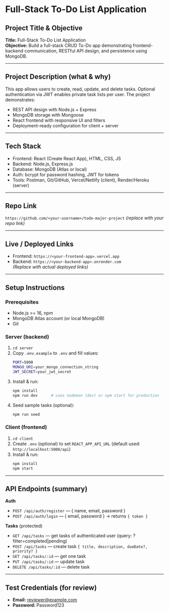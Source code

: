 # Full-Stack To-Do List Application

## Project Title & Objective
**Title:** Full-Stack To-Do List Application  
**Objective:** Build a full-stack CRUD To-Do app demonstrating frontend-backend communication, RESTful API design, and persistence using MongoDB.

---

## Project Description (what & why)
This app allows users to create, read, update, and delete tasks. Optional authentication via JWT enables private task lists per user. The project demonstrates:
- REST API design with Node.js + Express
- MongoDB storage with Mongoose
- React frontend with responsive UI and filters
- Deployment-ready configuration for client + server

---

## Tech Stack
- Frontend: React (Create React App), HTML, CSS, JS
- Backend: Node.js, Express.js
- Database: MongoDB (Atlas or local)
- Auth: bcrypt for password hashing, JWT for tokens
- Tools: Postman, Git/GitHub, Vercel/Netlify (client), Render/Heroku (server)

---

## Repo Link
`https://github.com/<your-username>/todo-major-project`  *(replace with your repo link)*

---

## Live / Deployed Links
- Frontend: `https://<your-frontend-app>.vercel.app`  
- Backend: `https://<your-backend-app>.onrender.com`  
*(Replace with actual deployed links)*

---

## Setup Instructions

### Prerequisites
- Node.js >= 16, npm
- MongoDB Atlas account (or local MongoDB)
- Git

### Server (backend)
1. `cd server`
2. Copy `.env.example` to `.env` and fill values:
   ```bash
   PORT=5000
   MONGO_URI=your_mongo_connection_string
   JWT_SECRET=your_jwt_secret
   ```
3. Install & run:
   ```bash
   npm install
   npm run dev      # uses nodemon (dev) or npm start for production
   ```
4. Seed sample tasks (optional):
   ```bash
   npm run seed
   ```

### Client (frontend)
1. `cd client`
2. Create `.env` (optional) to set `REACT_APP_API_URL` (default used: `http://localhost:5000/api`)
3. Install & run:
   ```bash
   npm install
   npm start
   ```

---

## API Endpoints (summary)

**Auth**
- `POST /api/auth/register` — { name, email, password }
- `POST /api/auth/login` — { email, password } → returns `{ token }`

**Tasks** (protected)
- `GET /api/tasks` — get tasks of authenticated user (query: ?filter=completed|pending)
- `POST /api/tasks` — create task `{ title, description, dueDate?, priority? }`
- `GET /api/tasks/:id` — get one task
- `PUT /api/tasks/:id` — update task
- `DELETE /api/tasks/:id` — delete task

---

## Test Credentials (for review)
- **Email:** reviewer@example.com  
- **Password:** Password123
